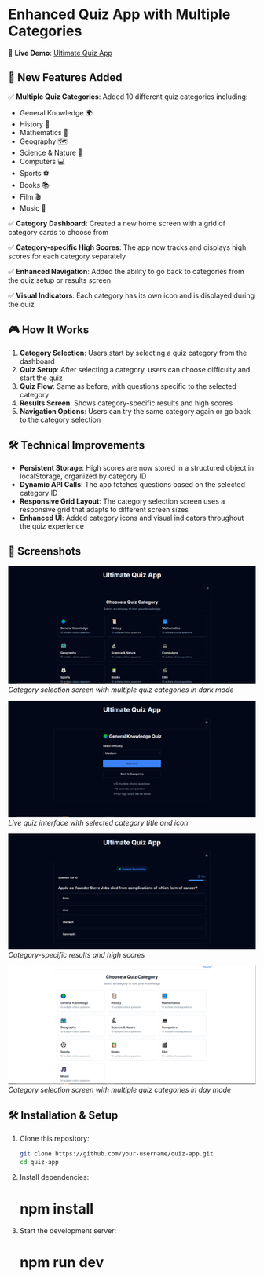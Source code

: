 # Enhanced Quiz App with Multiple Categories

🚀 **Live Demo**: [Ultimate Quiz App](https://quiz-app-sumit1003s-projects.vercel.app/)   

## 🚀 New Features Added

✅ **Multiple Quiz Categories**: Added 10 different quiz categories including:

- General Knowledge 🌍  
- History 📜  
- Mathematics 🔢  
- Geography 🗺️  
- Science & Nature 🔬  
- Computers 💻  
- Sports ⚽  
- Books 📚  
- Film 🎬  
- Music 🎵  

✅ **Category Dashboard**: Created a new home screen with a grid of category cards to choose from  

✅ **Category-specific High Scores**: The app now tracks and displays high scores for each category separately  

✅ **Enhanced Navigation**: Added the ability to go back to categories from the quiz setup or results screen  

✅ **Visual Indicators**: Each category has its own icon and is displayed during the quiz  

## 🎮 How It Works

1. **Category Selection**: Users start by selecting a quiz category from the dashboard  
2. **Quiz Setup**: After selecting a category, users can choose difficulty and start the quiz  
3. **Quiz Flow**: Same as before, with questions specific to the selected category  
4. **Results Screen**: Shows category-specific results and high scores  
5. **Navigation Options**: Users can try the same category again or go back to the category selection  

## 🛠️ Technical Improvements

- **Persistent Storage**: High scores are now stored in a structured object in localStorage, organized by category ID  
- **Dynamic API Calls**: The app fetches questions based on the selected category ID  
- **Responsive Grid Layout**: The category selection screen uses a responsive grid that adapts to different screen sizes  
- **Enhanced UI**: Added category icons and visual indicators throughout the quiz experience  

## 📸 Screenshots

![Category Selection](./assets/1.png)  
*Category selection screen with multiple quiz categories in dark mode*  

![Quiz Interface](./assets/2.png)  
*Live quiz interface with selected category title and icon*  

![Results Screen](./assets/3.png)  
*Category-specific results and high scores*  

![Category Selection](./assets/4.png)  
*Category selection screen with multiple quiz categories in day mode*


## 🛠️ Installation & Setup

1. Clone this repository:  
   ```sh
   git clone https://github.com/your-username/quiz-app.git
   cd quiz-app

2. Install dependencies:
    # npm install

3. Start the development server:
    # npm run dev
    
